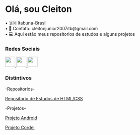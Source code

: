  <h1>Olá, sou Cleiton</h1>
• 🇧🇷 Itabuna-Brasil<br>
• 📱 Contato: cleitonjunior2007itb@gmail.com<br>
• 💻 Aqui estão meus repositorios de estudos e alguns projetos 

### Redes Sociais

<p align="left"> <a href="https://discord.com/users/cjotz" target="_blank" rel="noreferrer"> <picture> <source media="(prefers-color-scheme: dark)" srcset="https://raw.githubusercontent.com/danielcranney/readme-generator/main/public/icons/socials/discord-dark.svg" /> <source media="(prefers-color-scheme: light)" srcset="https://raw.githubusercontent.com/danielcranney/readme-generator/main/public/icons/socials/discord.svg" /> <img src="https://raw.githubusercontent.com/danielcranney/readme-generator/main/public/icons/socials/discord.svg" width="32" height="32" /> </picture> </a> <a href="https://www.github.com/Cleitonjr01" target="_blank" rel="noreferrer"> <picture> <source media="(prefers-color-scheme: dark)" srcset="https://raw.githubusercontent.com/danielcranney/readme-generator/main/public/icons/socials/github-dark.svg" /> <source media="(prefers-color-scheme: light)" srcset="https://raw.githubusercontent.com/danielcranney/readme-generator/main/public/icons/socials/github.svg" /> <img src="https://raw.githubusercontent.com/danielcranney/readme-generator/main/public/icons/socials/github.svg" width="32" height="32" /> </picture> </a> <a href="http://www.instagram.com/cleitonjr.1" target="_blank" rel="noreferrer"> <picture> <source media="(prefers-color-scheme: dark)" srcset="https://raw.githubusercontent.com/danielcranney/readme-generator/main/public/icons/socials/instagram-dark.svg" /> <source media="(prefers-color-scheme: light)" srcset="https://raw.githubusercontent.com/danielcranney/readme-generator/main/public/icons/socials/instagram.svg" /> <img src="https://raw.githubusercontent.com/danielcranney/readme-generator/main/public/icons/socials/instagram.svg" width="32" height="32" /> </picture> </a></p>

### Distintivos

  -Repositorios- 

  <a href= "https://github.com/CleitonJr01/Html-Css">Repositorio de Estudos de HTML/CSS</a>

  -Projetos-

  <a target="_blank" href= "https://cleitonjr01.github.io/projeto-android/">Projeto Android</a>

  <a target="_blank" href= "https://cleitonjr01.github.io/projeto-cordel/">Projeto Cordel</a>


<!---
CleitonJr01/CleitonJr01 is a ✨ special ✨ repository because its `README.md` (this file) appears on your GitHub profile.
You can click the Preview link to take a look at your changes.
--->

